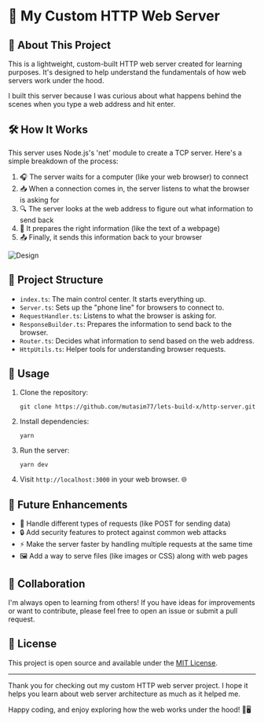 # 🚀 My Custom HTTP Web Server

## 🧐 About This Project

This is a lightweight, custom-built HTTP web server created for learning purposes. It's designed to help understand the fundamentals of how web servers work under the hood.

I built this server because I was curious about what happens behind the scenes when you type a web address and hit enter.

## 🛠️ How It Works

This server uses Node.js's 'net' module to create a TCP server. Here's a simple breakdown of the process:

1. 🎧 The server waits for a computer (like your web browser) to connect
2. 📥 When a connection comes in, the server listens to what the browser is asking for
3. 🔍 The server looks at the web address to figure out what information to send back
4. 📝 It prepares the right information (like the text of a webpage)
5. 📤 Finally, it sends this information back to your browser

![Design](https://github.com/user-attachments/assets/95989302-3c75-482d-b269-483e3d182830)

## 📁 Project Structure

- `index.ts`: The main control center. It starts everything up.
- `Server.ts`: Sets up the "phone line" for browsers to connect to.
- `RequestHandler.ts`: Listens to what the browser is asking for.
- `ResponseBuilder.ts`: Prepares the information to send back to the browser.
- `Router.ts`: Decides what information to send based on the web address.
- `HttpUtils.ts`: Helper tools for understanding browser requests.

## 🚀 Usage

1. Clone the repository:
   ```
   git clone https://github.com/mutasim77/lets-build-x/http-server.git
   ```

2. Install dependencies:
   ```
   yarn
   ```

3. Run the server:
   ```
   yarn dev
   ```

4. Visit `http://localhost:3000` in your web browser. 🌐


## 🔮 Future Enhancements
- 📮 Handle different types of requests (like POST for sending data)
- 🔒 Add security features to protect against common web attacks
- ⚡ Make the server faster by handling multiple requests at the same time
- 🖼️ Add a way to serve files (like images or CSS) along with web pages

## 🤝 Collaboration
I'm always open to learning from others! If you have ideas for improvements or want to contribute, please feel free to open an issue or submit a pull request.

## 📜 License
This project is open source and available under the [MIT License](./LICENSE).

---
Thank you for checking out my custom HTTP web server project. I hope it helps you learn about web server architecture as much as it helped me.

Happy coding, and enjoy exploring how the web works under the hood! 🎉🖥️
